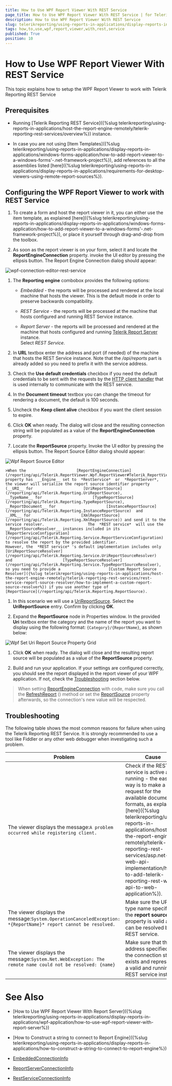 ```yaml
---
title: How to Use WPF Report Viewer With REST Service
page_title: How to Use WPF Report Viewer With REST Service | for Telerik Reporting Documentation
description: How to Use WPF Report Viewer With REST Service
slug: telerikreporting/using-reports-in-applications/display-reports-in-applications/wpf-application/how-to-use-wpf-report-viewer-with-rest-service
tags: how,to,use,wpf,report,viewer,with,rest,service
published: True
position: 10
---
```


# How to Use WPF Report Viewer With REST Service



This topic explains how to setup the WPF Report Viewer to work with Telerik Reporting REST Service

## Prerequisites

* Running               [Telerik Reporting REST Service]({%slug telerikreporting/using-reports-in-applications/host-the-report-engine-remotely/telerik-reporting-rest-services/overview%}) instance.             

* In case you are not using [Item Templates]({%slug telerikreporting/using-reports-in-applications/display-reports-in-applications/windows-forms-application/how-to-add-report-viewer-to-a-windows-forms'-.net-framework-project%}),               add references to all the assemblies listed               [here]({%slug telerikreporting/using-reports-in-applications/display-reports-in-applications/requirements-for-desktop-viewers-using-remote-report-sources%}).             

## Configuring the WPF Report Viewer to work with REST Service

1. To create a form and host the report viewer in it, you can either use the item template, as explained                   [here]({%slug telerikreporting/using-reports-in-applications/display-reports-in-applications/windows-forms-application/how-to-add-report-viewer-to-a-windows-forms'-.net-framework-project%}), or place it yourself through drag-and-drop from the toolbox.                 

1. As soon as the report viewer is on your form, select it and locate the __ReportEngineConnection__ property.                   invoke the UI editor by pressing the ellipsis button. The Report Engine Connection dialog should appear:                   

  ![wpf-connection-editor-rest-service](images/wpf-connection-editor-rest-service.png)

1. The __Reporting engine__ combobox provides the following options:                 
   + *Embedded*  - the reports will be processed and rendered at the local machine that hosts the viewer. This is the default mode in order to preserve backwards compatibility.                     

   + *REST Service*  - the reports will be processed at the machine that hosts configured and running REST Service instance.                     

   + *Report Server*  - the reports will be processed and rendered at the machine that hosts configured and running                        [Telerik Report Server](http://docs.telerik.com/report-server/introduction)  instance.                     
    Select *REST Service*.                 

1. In __URL__ textbox enter the address and port (if needed) of the machine that hosts the REST Service instance.                   Note that the */api/reports*  part is already added so you need to prefix it with the service address.                 

1. Check the __Use default credentials__ checkbox if you need the default credentials to be sent with the requests by the                    [HTTP client handler](https://msdn.microsoft.com/query/dev14.query?appId=Dev14IDEF1&l&EN-US&k=k(System.Net.Http.HttpClientHandler.UseDefaultCredentials))                    that is used internally to communicate with the REST service.                 

1. In the __Document timeout__ textbox you can change the timeout for rendering a document, the default is 100 seconds.                 

1. Uncheck the __Keep client alive__ checkbox if you want the client session to expire.                 

1. Click __OK__ when ready. The dialog will close and the resulting connection string will be populated as a value of the __ReportEngineConnection__ property.                 

1. Locate the __ReportSource__ property. Invoke the UI editor by pressing the ellipsis button. The Report Source Editor dialog should appear:                   

  ![Wpf Report Source Editor](images/WpfReportSourceEditor.png)

    >When the                      [ReportEngineConnection](/reporting/api/Telerik.ReportViewer.Wpf.ReportViewer#Telerik_ReportViewer_Wpf_ReportViewer_ReportEngineConnection)                      property has  __Engine__ set to  *RestService*  or  *ReportServer*,                     the viewer will serialize the report source identifier property                     (__URI__ for                      [UriReportSource](/reporting/api/Telerik.Reporting.UriReportSource),                      __TypeName__ for                      [TypeReportSource](/reporting/api/Telerik.Reporting.TypeReportSource),                      __ReportDocument__ for                      [InstanceReportSource](/reporting/api/Telerik.Reporting.InstanceReportSource)  and                      __XML__ for                      [XmlReportSource](/reporting/api/Telerik.Reporting.XmlReportSource)) and send it to the service resolver.                   The  *REST service*  will use the  __ReportSourceResolver__ instances included in its                      [ReportServiceConfiguration](/reporting/api/Telerik.Reporting.Service.ReportServiceConfiguration)  to resolve the report by the provided identifier.                     However, the  *REST service* 's default implementation includes only                      [UriReportSourceResolver](/reporting/api/Telerik.Reporting.Service.UriReportSourceResolver)  and                      [TypeReportSourceResolver](/reporting/api/Telerik.Reporting.Service.TypeReportSourceResolver),                     so you need to provide a                     [Custom Report Source Resolver]({%slug telerikreporting/using-reports-in-applications/host-the-report-engine-remotely/telerik-reporting-rest-services/rest-service-report-source-resolver/how-to-implement-a-custom-report-source-resolver%}) if you use another type of                      [ReportSource](/reporting/api/Telerik.Reporting.ReportSource).                   

1. In this scenario we will use a  [UriReportSource](/reporting/api/Telerik.Reporting.UriReportSource).                   Select the __UriReportSource__ entry. Confirm by clicking __OK__.                 

1. Expand the __ReportSource__ node in Properties window. In the provided __Uri__ textbox enter the category and the name of the report you want to display using the following format: `{Category}/{ReportName}`, as shown below:                   

  ![Wpf Set Uri Report Source Property Grid](images/WpfSetUriReportSourcePropertyGrid.png)

1. Click __OK__ when ready. The dialog will close and the resulting report source will be populated as a value of the __ReportSource__ property.                 

1. Build and run your application. If your settings are configured correctly, you should see the report displayed in the report viewer of your WPF application.                   If not, check the                   [Troubleshooting](#Troubleshooting) section below.                 

> When setting  [ReportEngineConnection](/reporting/api/Telerik.ReportViewer.Wpf.ReportViewer#Telerik_ReportViewer_Wpf_ReportViewer_ReportEngineConnection)  with code, make sure you call             the  [RefreshReport](/reporting/api/Telerik.ReportViewer.Wpf.ReportViewer#Telerik_ReportViewer_Wpf_ReportViewer_RefreshReport) () method             or set the  [ReportSource](/reporting/api/Telerik.ReportViewer.Wpf.ReportViewer#Telerik_ReportViewer_Wpf_ReportViewer_ReportSource)  property afterwards,             so the connection's new value will be respected.           

## Troubleshooting

The following table shows the most common reasons for failure when using the Telerik Reporting REST Service. It is strongly recommended to use a tool like           Fiddler or any other web debugger when investigating such a problem.         

| Problem | Cause |
| ------ | ------ |
|The viewer displays the message:`A problem occurred while registering client.`|Check if the REST service is active and running - the easiest way is to make a request for the available document formats, as explained [here]({%slug telerikreporting/using-reports-in-applications/host-the-report-engine-remotely/telerik-reporting-rest-services/asp.net-web-api-implementation/how-to-add-telerik-reporting-rest-web-api-to-web-application%}).|
|The viewer displays the message:`System.OperationCanceledException: *{ReportName}* report cannot be resolved.`|Make sure the URL or type name specified in the __report source__ property is valid and can be resolved by the REST service.|
|The viewer displays the message:`System.Net.WebException: The remote name could not be resolved: {name}`|Make sure that the address specified in the connection string exists and represents a valid and running REST service instance.|

# See Also

 

* [How to Use WPF Report Viewer With Report Server]({%slug telerikreporting/using-reports-in-applications/display-reports-in-applications/wpf-application/how-to-use-wpf-report-viewer-with-report-server%})

 

* [How to Construct a string to connect to Report Engine]({%slug telerikreporting/using-reports-in-applications/display-reports-in-applications/how-to-construct-a-string-to-connect-to-report-engine%}) 

* [EmbeddedConnectionInfo](/reporting/api/Telerik.ReportViewer.Common.EmbeddedConnectionInfo)  

* [ReportServerConnectionInfo](/reporting/api/Telerik.ReportViewer.Common.ReportServerConnectionInfo)  

* [RestServiceConnectionInfo](/reporting/api/Telerik.ReportViewer.Common.RestServiceConnectionInfo)

